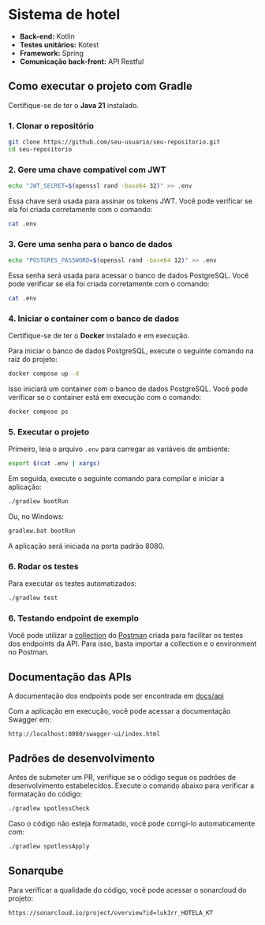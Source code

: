 # Sistema de hotel
- **Back-end:** Kotlin
- **Testes unitários:** Kotest
- **Framework:** Spring  
- **Comunicação back-front:** API Restful

## Como executar o projeto com Gradle

Certifique-se de ter o **Java 21** instalado.

### 1. Clonar o repositório
```bash
git clone https://github.com/seu-usuario/seu-repositorio.git
cd seu-repositorio
```

### 2. Gere uma chave compatível com JWT
```bash
echo "JWT_SECRET=$(openssl rand -base64 32)" >> .env
```

Essa chave será usada para assinar os tokens JWT. Você pode verificar se ela foi criada corretamente com o comando:
```bash
cat .env
```

### 3. Gere uma senha para o banco de dados
```bash
echo "POSTGRES_PASSWORD=$(openssl rand -base64 12)" >> .env
```

Essa senha será usada para acessar o banco de dados PostgreSQL. Você pode verificar se ela foi criada corretamente com o comando:
```bash
cat .env
```

### 4. Iniciar o container com o banco de dados
Certifique-se de ter o **Docker** instalado e em execução.

Para iniciar o banco de dados PostgreSQL, execute o seguinte comando na raiz do projeto:
```bash
docker compose up -d
```

Isso iniciará um container com o banco de dados PostgreSQL. Você pode verificar se o container está em execução com o comando:
```bash
docker compose ps
```

### 5. Executar o projeto
Primeiro, leia o arquivo `.env` para carregar as variáveis de ambiente:
```bash
export $(cat .env | xargs)
```

Em seguida, execute o seguinte comando para compilar e iniciar a aplicação:
```bash
./gradlew bootRun
```
Ou, no Windows:
```bash
gradlew.bat bootRun
```
A aplicação será iniciada na porta padrão 8080.

### 6. Rodar os testes
Para executar os testes automatizados:

```bash
./gradlew test
```

### 6. Testando endpoint de exemplo
Você pode utilizar a [collection](docs/postman) do [Postman](https://www.postman.com/) criada para facilitar os testes dos endpoints da API.
Para isso, basta importar a collection e o environment no Postman.

## Documentação das APIs
A documentação dos endpoints pode ser encontrada em [docs/api](docs/api/readme.md)

Com a aplicação em execução, você pode acessar a documentação Swagger em:
```
http://localhost:8080/swagger-ui/index.html
```

## Padrões de desenvolvimento
Antes de submeter um PR, verifique se o código segue os padrões de desenvolvimento estabelecidos.
Execute o comando abaixo para verificar a formatação do código:
```bash
./gradlew spotlessCheck 
```

Caso o código não esteja formatado, você pode corrigi-lo automaticamente com:
```bash
./gradlew spotlessApply
```

## Sonarqube
Para verificar a qualidade do código, você pode acessar o sonarcloud do projeto:
```
https://sonarcloud.io/project/overview?id=luk3rr_HOTELA_KT
```